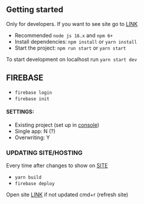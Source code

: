 ## Getting started

Only for developers. If you want to see site go to [LINK](https://moje-eeg.web.app/)

- Recommended `node js 16.x` and `npm 6+`
- Install dependencies: `npm install` or `yarn install`
- Start the project: `npm run start` or `yarn start`

To start development on localhost run ```yarn start dev```

## FIREBASE
- `firebase login`
- `firebase init`

#### SETTINGS:
- Existing project (set up in [console](https://console.firebase.google.com/))
- Single app: N (?)
- Overwriting: Y

### UPDATING SITE/HOSTING
Every time after changes to show on [SITE](https://moje-eeg.web.app/)

- `yarn build`
- `firebase deploy`

Open site [LINK](https://moje-eeg.web.app/) if not updated cmd+r (refresh site)

